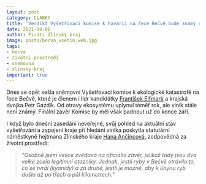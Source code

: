 ```yaml
---
layout: post
category: CLANKY
title: 'Verdikt Vyšetřovací komise k havárii na řece Bečvě bude známý už do konce září'
date: 2021-09-06
author: Piráti Zlínský kraj
image: posts/becva_vsetin_web.jpg
tags: 
- becva
- zivotni-prostredi
- snemovna
- zlinsky-kraj
important: true
---
```


Dnes se opět sešla sněmovní Vyšetřovací komise k ekologické katastrofě na řece Bečvě, které je členem i lídr kandidátky [František Elfmark](https://zlinsky.pirati.cz/lide/frantisek-elfmark/) a krajská dvojka Petr Gazdík. Od otravy ekosystému uplynul téměř rok, ale viník stále není známý. Finální závěr Komise by měl však padnout už do konce září.

I když bylo dnešní zasedání neveřejné, svůj pohled na aktuální stav vyšetřování a zapojení kraje při hledání viníka poskytla statutární náměstkyně hejtmana Zlínského kraje [Hana Ančincová](https://zlinsky.pirati.cz/lide/hana-ancincova/), zodpovědná za životní prostředí: 
> *"Osobně jsem velice zvědavá na oficiální závěr, jelikož tady jsou dva velké zcela legitimní otazníky. Jednak, jestli ryby v Bečvě otrávilo to, co se tvrdí (kyanidy) a za druhé, jestli je možné, aby k úhynu ryb došlo až po třech a půl kilometrech."*
> 
